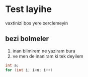 # Test layihe
vaxtinizi bos yere xerclemeyin
## bezi bolmeler
1. inan bilmirem ne yaziram bura 
2. ve men de inaniram ki tek deyilem
```c++
int a;
for (int i; i<n; i++)
```
 
 